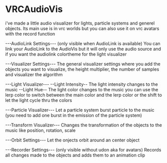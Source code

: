 # VRCAudioVis
i've made a little audio visualizer for lights, particle systems and generel objects. Its main use is in vrc worlds but you can also use it on vrc avatars with the record function


---AudioLink Settings--- (only visible when AudioLink is available)
You can link your AudioLink to the AudioVis but it will only use the audio source
and if you want the audiolink colortheme for the light visualizer

---Visualizer Settings---
The general visualizer settings where you add the objects you want to visualize, the height multiplier,
the number of samples and visualizer the algorithm 

---Light Visualizer---
--Light Intensity--
The light intensity changes to the music
--Light Hue--
The light color changes to the music
you can use the lerp color to switch between the main color and the lerp color
or the shift to let the light cycle thru the colors

---Particle Visualizer---
Let a particle system burst particle to the music
(you need to add one burst in the emission of the particle system)

---Transform Visualizer---
Changes the transformation of the objects to the music like position, rotation, scale

---Orbit Settings---
Let the onjects orbit around an center object

---Recorder Settings--- (only visible without udon aka for avatars)
Records all changes made to the objects and adds them to an animation clip
